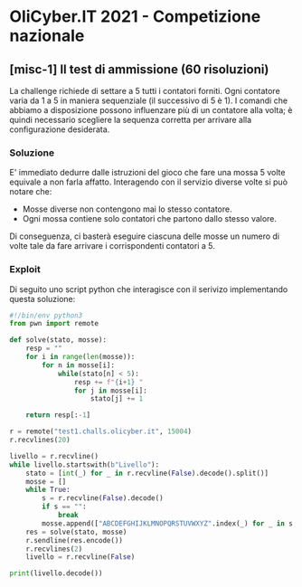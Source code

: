 # OliCyber.IT 2021 - Competizione nazionale

## [misc-1] Il test di ammissione (60 risoluzioni)

La challenge richiede di settare a 5 tutti i contatori forniti. Ogni contatore varia da 1 a 5 in maniera sequenziale (il successivo di 5 è 1). I comandi che abbiamo a disposizione possono influenzare più di un contatore alla volta; è quindi necessario scegliere la sequenza corretta per arrivare alla configurazione desiderata.

### Soluzione

E' immediato dedurre dalle istruzioni del gioco che fare una mossa 5 volte equivale a non farla affatto. Interagendo con il servizio diverse volte si può notare che:

- Mosse diverse non contengono mai lo stesso contatore.
- Ogni mossa contiene solo contatori che partono dallo stesso valore.

Di conseguenza, ci basterà eseguire ciascuna delle mosse un numero di volte tale da fare arrivare i corrispondenti contatori a 5.

### Exploit

Di seguito uno script python che interagisce con il serivizo implementando questa soluzione:

```python
#!/bin/env python3
from pwn import remote

def solve(stato, mosse):
    resp = ""
    for i in range(len(mosse)):
        for n in mosse[i]:
            while(stato[n] < 5):
                resp += f"{i+1} "
                for j in mosse[i]:
                    stato[j] += 1

    return resp[:-1]

r = remote("test1.challs.olicyber.it", 15004)
r.recvlines(20)

livello = r.recvline()
while livello.startswith(b"Livello"):
    stato = [int(_) for _ in r.recvline(False).decode().split()]
    mosse = []
    while True:
        s = r.recvline(False).decode()
        if s == "":
            break
        mosse.append(["ABCDEFGHIJKLMNOPQRSTUVWXYZ".index(_) for _ in s.split()])
    res = solve(stato, mosse)
    r.sendline(res.encode())
    r.recvlines(2)
    livello = r.recvline(False)

print(livello.decode())
```
